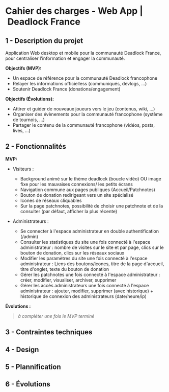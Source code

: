 # Cahier des charges - Web App | Deadlock France

## 1 - Description du projet

Application Web desktop et mobile pour la communauté Deadlock France, pour centraliser l'information et engager la communauté.

**Objectifs (MVP):**

- Un espace de référence pour la communauté Deadlock francophone
- Relayer les informations officielless (communiqués, devlogs, ...)
- Soutenir Deadlock France (donations/engagement)

**Objectifs (Évolutions):**

- Attirer et guider de nouveaux joueurs vers le jeu (contenus, wiki, ...)
- Organiser des évènements pour la communauté francophone (système de tournois, ...)
- Partager le contenu de la communauté francophone (vidéos, posts, lives, ...)

## 2 - Fonctionnalités

**MVP:**

- Visiteurs :
  
  - Background animé sur le thème deadlock (boucle vidéo) OU image fixe pour les mauvaises connexions/ les petits écrans
  - Navigation commune aux pages publiques (Accueil/Patchnotes)
  - Bouton de donation redirigeant vers un site spécialisé
  - Icones de réseaux cliquables
  - Sur la page patchnotes, possibilité de choisir une patchnote et de la consulter (par défaut, afficher la plus récente)

- Administrateurs :

  - Se connecter à l'espace administrateur en double authentification (/admin)
  - Consulter les statistiques du site une fois connecté à l'espace administrateur : nombre de visites sur le site et par page, clics sur le bouton de donation, clics sur les réseaux sociaux
  - Modifier les paramètres du site une fois connecté à l'espace administrateur : Liens des boutons/icones, titre de la page d'accueil, titre d'onglet, texte du bouton de donation
  - Gérer les patchnotes une fois connecté à l'espace administrateur : créer, modifier, visualiser, archiver, supprimer
  - Gérer les accès administrateurs une fois connecté à l'espace administrateur : ajouter, modifier, supprimer (avec historique) + historique de connexion des administrateurs (date/heure/ip)

**Évolutions :**

> *à compléter une fois le MVP terminé*

## 3 - Contraintes techniques

## 4 - Design

## 5 - Plannification

## 6 - Évolutions
